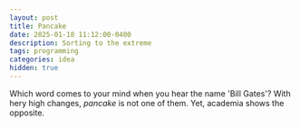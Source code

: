 ```yaml
---
layout: post
title: Pancake
date: 2025-01-18 11:12:00-0400
description: Sorting to the extreme 
tags: programming
categories: idea
hidden: true
---
```


Which word comes to your mind when you hear the name 'Bill Gates'? With hery high changes, *pancake* is not one of them. Yet, academia shows the opposite. 